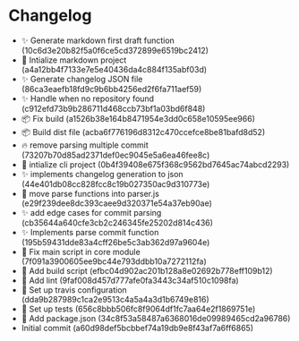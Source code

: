 # Changelog

- :sparkles: Generate markdown first draft function (10c6d3e20b82f5a0f6ce5cd372899e6519bc2412)
- :tada: Intialize markdown project (a4a12bb4f7133e7e5e40436da4c884f135abf03d)
- :sparkles: Generate changelog JSON file (86ca3eaefb18fd9c9b6bb4256ed2f6fa711aef59)
- :sparkles: Handle when no repository found (c912efd73b9b286711d468ccb73bf1a03bd6f848)
- :package: Fix build (a1526b38e164b8471954e3dd0c658e10595ee966)
- :package: Build dist file (acba6f776196d8312c470ccefce8be81bafd8d52)
- :fire: remove parsing multiple commit (73207b70d85ad2371def0ec9045e5a6ea46fee8c)
- :tada: intialize cli project (0b4f39408e675f368c9562bd7645ac74abcd2293)
- :sparkles: implements changelog generation to json (44e401db08cc828fcc8c19b027350ac9d310773e)
- :truck: move parse functions into parser.js (e29f239dee8dc393caee9d320371e54a37eb90ae)
- :sparkles: add edge cases for commit parsing (cb35644a640cfe3cb2c246345fe25202d814c436)
- :sparkles: Implements parse commit function (195b59431dde83a4cff26be5c3ab362d97a9604e)
- :wrench: Fix main script in core module (7f091a3900605ee9bc44e793ddbb10a7272112fa)
- :wrench: Add build script (efbc04d902ac201b128a8e02692b778eff109b12)
- :wrench: Add lint (9faf008d457d777afe0fa3443c34af510c1098fa)
- :green_heart: Set up travis configuration (dda9b287989c1ca2e9513c4a5a4a3d1b6749e816)
- :wrench: Set up tests (656c8bbb506fc8f9064df1fc7aa64e2f1869751e)
- :wrench: Add package.json (34c8f53a58487a6368016de09989465cd2a96786)
- Initial commit (a60d98def5bcbbef74a19db9e8f43af7a6ff6865)
